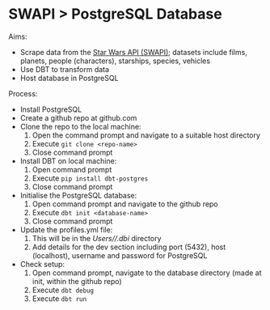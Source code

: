 # SWAPI > PostgreSQL Database

Aims: 
- Scrape data from the [Star Wars API (SWAPI)](https://swapi.dev/); datasets include films, planets, people (characters), starships, species, vehicles
- Use DBT to transform data
- Host database in PostgreSQL

Process:
- Install PostgreSQL
- Create a github repo at github.com
- Clone the repo to the local machine:
    1. Open the command prompt and navigate to a suitable host directory
    1. Execute `git clone <repo-name>`
    1. Close command prompt
- Install DBT on local machine:
    1. Open command prompt
    1. Execute `pip install dbt-postgres`
    1. Close command prompt
- Initialise the PostgreSQL database:
    1. Open command prompt and navigate to the github repo
    1. Execute `dbt init <database-name>`
    1. Close command prompt
- Update the profiles.yml file:
    1. This will be in the *Users/<pc-username>/.dbi* directory
    1. Add details for the dev section including port (5432), host (localhost), username and password for PostgreSQL
- Check setup:
    1. Open command prompt, navigate to the database directory (made at init, within the github repo)
    1. Execute `dbt debug`
    1. Execute `dbt run`
